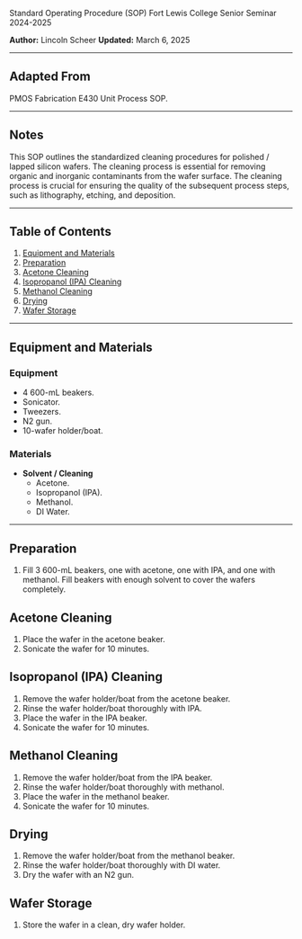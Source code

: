 Standard Operating Procedure (SOP)
Fort Lewis College
Senior Seminar 2024-2025

**Author:** Lincoln Scheer
**Updated:** March 6, 2025


---

## Adapted From

PMOS Fabrication E430 Unit Process SOP.

---

## Notes

This SOP outlines the standardized cleaning procedures for polished / lapped silicon wafers. The cleaning process is essential for removing organic and inorganic contaminants from the wafer surface. The cleaning process is crucial for ensuring the quality of the subsequent process steps, such as lithography, etching, and deposition.

---

## Table of Contents

1. [Equipment and Materials](#equipment-and-materials)
2. [Preparation](#preparation)
3. [Acetone Cleaning](#acetone-cleaning)
4. [Isopropanol (IPA) Cleaning](#isopropanol-ipa-cleaning)
5. [Methanol Cleaning](#methanol-cleaning)
6. [Drying](#drying)
7. [Wafer Storage](#wafer-storage)

---

## Equipment and Materials

### Equipment

- 4 600-mL beakers.
- Sonicator.
- Tweezers.
- N2 gun.
- 10-wafer holder/boat.

### Materials

- **Solvent / Cleaning**
  - Acetone.
  - Isopropanol (IPA).
  - Methanol.
  - DI Water.

---

## Preparation

1. Fill 3 600-mL beakers, one with acetone, one with IPA, and one with methanol. Fill beakers with enough solvent to cover the wafers completely.

## Acetone Cleaning

1. Place the wafer in the acetone beaker.
2. Sonicate the wafer for 10 minutes.

## Isopropanol (IPA) Cleaning

1. Remove the wafer holder/boat from the acetone beaker.
2. Rinse the wafer holder/boat thoroughly with IPA.
3. Place the wafer in the IPA beaker.
4. Sonicate the wafer for 10 minutes.

## Methanol Cleaning

1. Remove the wafer holder/boat from the IPA beaker.
2. Rinse the wafer holder/boat thoroughly with methanol.
3. Place the wafer in the methanol beaker.
4. Sonicate the wafer for 10 minutes.

## Drying

1. Remove the wafer holder/boat from the methanol beaker.
2. Rinse the wafer holder/boat thoroughly with DI water.
3. Dry the wafer with an N2 gun.

## Wafer Storage

1. Store the wafer in a clean, dry wafer holder.